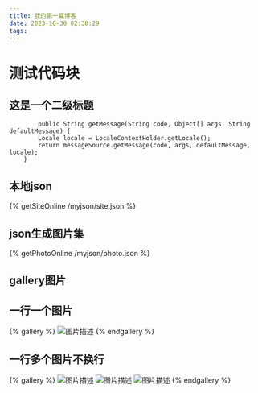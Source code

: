 ```yaml
---
title: 我的第一篇博客
date: 2023-10-30 02:30:29
tags:
---
```


# 测试代码块
## 这是一个二级标题
```
		public String getMessage(String code, Object[] args, String defaultMessage) {
        Locale locale = LocaleContextHolder.getLocale();
        return messageSource.getMessage(code, args, defaultMessage, locale);
    }
```
## 本地json
{% getSiteOnline /myjson/site.json %}

## json生成图片集
{% getPhotoOnline /myjson/photo.json %}

## gallery图片
## 一行一个图片
{% gallery %}
![图片描述](https://pic4.zhimg.com/80/v2-515859a54d7c9b89c070c6132dff4527_1440w.jpg?source=1940ef5c)
{% endgallery %}

## 一行多个图片不换行
{% gallery %}
![图片描述](https://pic2.zhimg.com/80/v2-bcb819edb98e081817066eb6b0e6a2ef_1440w.jpg?source=1940ef5c)
![图片描述](https://pic2.zhimg.com/80/v2-f1b467abef1caeb5537f399da4ddbc9d_1440w.jpg?source=1940ef5c)
![图片描述](https://pic2.zhimg.com/80/v2-c513cb0d2eff43b5391ea682f1ba07c6_1440w.jpg?source=1940ef5c)
{% endgallery %}


